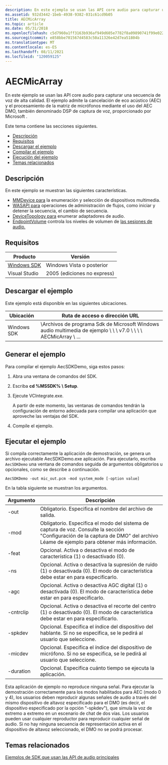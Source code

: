 ```yaml
---
description: En este ejemplo se usan las API core audio para capturar una secuencia de voz de alta calidad. El ejemplo admite la cancelación de eco acústico (AEC) y el procesamiento de la matriz de micrófonos mediante el uso del AEC DMO, también denominado DSP de captura de voz, proporcionado por Microsoft .
ms.assetid: 932d3442-1beb-4938-9382-031c61cd9b05
title: AECMicArray
ms.topic: article
ms.date: 05/31/2018
ms.openlocfilehash: c5d7960a1ff3163b936af949d605e7782f8a09890741f99e022c37a0aadc57a2
ms.sourcegitcommit: e858bbe701567d4583c50a11326e42d7ea51804b
ms.translationtype: MT
ms.contentlocale: es-ES
ms.lasthandoff: 08/11/2021
ms.locfileid: "120059125"
---
```

# <a name="aecmicarray"></a>AECMicArray

En este ejemplo se usan las API core audio para capturar una secuencia de voz de alta calidad. El ejemplo admite la cancelación de eco acústico (AEC) y el procesamiento de la matriz de micrófonos mediante el uso del AEC DMO, también denominado DSP de captura de voz, proporcionado por Microsoft .

Este tema contiene las secciones siguientes.

-   [Descripción](#description)
-   [Requisitos](#requirements)
-   [Descargar el ejemplo](#downloading-the-sample)
-   [Compilar el ejemplo](#building-the-sample)
-   [Ejecución del ejemplo](#running-the-sample)
-   [Temas relacionados](#related-topics)

## <a name="description"></a>Descripción

En este ejemplo se muestran las siguientes características.

-   [MMDevice para](mmdevice-api.md) la enumeración y selección de dispositivos multimedia.
-   [WASAPI para](wasapi.md) operaciones de administración de flujos, como iniciar y detener la secuencia, el cambio de secuencia.
-   [DeviceTopology para](devicetopology-api.md) enumerar adaptadores de audio.
-   [EndpointVolume](endpointvolume-api.md) controla los niveles de volumen de [las sesiones de audio.](audio-sessions.md)

## <a name="requirements"></a>Requisitos



| Producto                                                        | Versión                     |
|----------------------------------------------------------------|-----------------------------|
| [Windows SDK](https://msdn.microsoft.com/windowsvista/bb980924.aspx) | Windows Vista o posterior      |
| Visual Studio                                                  | 2005 (ediciones no express) |



 

## <a name="downloading-the-sample"></a>Descargar el ejemplo

Este ejemplo está disponible en las siguientes ubicaciones.



| Ubicación    | Ruta de acceso o dirección URL                                                                                     |
|-------------|----------------------------------------------------------------------------------------------|
| Windows SDK | \\Archivos de programa Sdk de Microsoft Windows audio multimedia de ejemplo \\ \\ \\ v7.0 \\ \\ \\ \\ AECMicArray \\ ... |



 

## <a name="building-the-sample"></a>Generar el ejemplo

Para compilar el ejemplo AecSDKDemo, siga estos pasos:

1.  Abra una ventana de comandos del SDK.
2.  Escriba **cd %MSSDK% \\ Setup**.
3.  Ejecute VCIntegrate.exe.

    A partir de este momento, las ventanas de comandos tendrán la configuración de entorno adecuada para compilar una aplicación que aproveche las ventajas del SDK.

4.  Compile el ejemplo.

## <a name="running-the-sample"></a>Ejecutar el ejemplo

Si compila correctamente la aplicación de demostración, se genera un archivo ejecutable AecSDKDemo.exe aplicación. Para ejecutarlo, escriba `AecSDKDemo` una ventana de comandos seguida de argumentos obligatorios u opcionales, como se describe a continuación.

`AecSDKDemo -out mic_out.pcm -mod system_mode [-option value] `

En la tabla siguiente se muestran los argumentos.

| Argumento  | Descripción                                                                                                                           |
|-----------|---------------------------------------------------------------------------------------------------------------------------------------|
| -out      | Obligatorio. Especifica el nombre del archivo de salida.                                                                                                 |
| -mod      | Obligatorio. Especifica el modo del sistema de captura de voz. Consulte la sección "Configuración de la captura de DMO" del archivo Léame de ejemplo para obtener más información. |
| -feat     | Opcional. Activa o desactiva el modo de característica (1) o desactivado (0).                                                                                       |
| -ns       | Opcional. Activa o desactiva la supresión de ruido (1) o desactivada (0). El modo de característica debe estar en para especificarlo.                                     |
| -agc      | Opcional. Activa o desactiva AGC digital (1) o desactivada (0). El modo de característica debe estar en para especificarlo.                                           |
| -cntrclip | Opcional. Activa o desactiva el recorte del centro (1) o desactivado (0). El modo de característica debe estar en para especificarlo.                                       |
| -spkdev   | Opcional. Especifica el índice del dispositivo del hablante. Si no se especifica, se le pedirá al usuario que seleccione.                                         |
| -micdev   | Opcional. Especifica el índice del dispositivo de micrófono. Si no se especifica, se le pedirá al usuario que seleccione.                                      |
| -duration | Opcional. Especifica cuánto tiempo se ejecuta la aplicación.                                                                                    |



 

Esta aplicación de ejemplo no reproduce ninguna señal. Para ejecutar la demostración correctamente para los modos habilitados para AEC (modo 0 y 4), los usuarios deben reproducir algunas señales de audio a través del mismo dispositivo de altavoz especificado para el DMO (es decir, el dispositivo especificado por la opción "-spkdev"), que simula la voz de extremo a extremo en un escenario de chat de dos vías. Los usuarios pueden usar cualquier reproductor para reproducir cualquier señal de audio. Si no hay ninguna secuencia de representación activa en el dispositivo de altavoz seleccionado, el DMO no se podrá procesar.

## <a name="related-topics"></a>Temas relacionados

<dl> <dt>

[Ejemplos de SDK que usan las API de audio principales](sdk-samples-that-use-the-core-audio-apis.md)
</dt> </dl>

 

 



